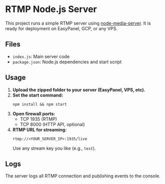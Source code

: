 # RTMP Node.js Server

This project runs a simple RTMP server using [node-media-server](https://github.com/illuspas/node-media-server). It is ready for deployment on EasyPanel, GCP, or any VPS.

## Files
- `index.js`: Main server code
- `package.json`: Node.js dependencies and start script

## Usage

1. **Upload the zipped folder to your server (EasyPanel, VPS, etc).**
2. **Set the start command:**
   ```
   npm install && npm start
   ```
3. **Open firewall ports:**
   - TCP 1935 (RTMP)
   - TCP 8000 (HTTP API, optional)
4. **RTMP URL for streaming:**
   ```
   rtmp://<YOUR_SERVER_IP>:1935/live
   ```
   Use any stream key you like (e.g., `test`).

## Logs
The server logs all RTMP connection and publishing events to the console. 